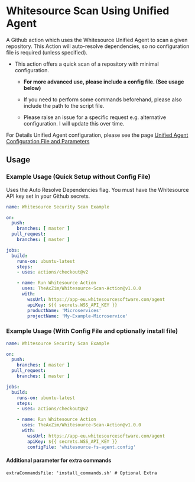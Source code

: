 # Whitesource Scan Using Unified Agent

A Github action which uses the Whitesource Unified Agent to scan a given repository. This Action will auto-resolve dependencies, so no configuration file is required (unless specified).

- This action offers a quick scan of a repository with minimal configuration.
    - **For more advanced use, please include a config file. (See usage below)**
    - If you need to perform some commands beforehand, please also include the path to the script file.

    - Please raise an issue for a specific request e.g. alternative configuration. I will update this over time.
    
For Details Unified Agent configuration, please see the page [Unified Agent Configuration File and Parameters](https://whitesource.atlassian.net/wiki/spaces/WD/pages/804814917/Unified+Agent+Configuration+File+and+Parameters)

## Usage

### Example Usage (Quick Setup without Config File)

Uses the Auto Resolve Dependencies flag.
You must have the Whitesource API key set in your Github secrets. 

```yaml
name: Whitesource Security Scan Example

on:
  push:
    branches: [ master ]
  pull_request:
    branches: [ master ]

jobs:
  build:
    runs-on: ubuntu-latest
    steps:
    - uses: actions/checkout@v2

    - name: Run Whitesource Action
      uses: TheAxZim/Whitesource-Scan-Action@v1.0.0
      with:
        wssUrl: https://app-eu.whitesourcesoftware.com/agent
        apiKey: ${{ secrets.WSS_API_KEY }}
        productName: 'Microservices'
        projectName: 'My-Example-Microservice'

```

### Example Usage (With Config File and optionally install file)

```yaml
name: Whitesource Security Scan Example

on:
  push:
    branches: [ master ]
  pull_request:
    branches: [ master ]

jobs:
  build:
    runs-on: ubuntu-latest
    steps:
    - uses: actions/checkout@v2

    - name: Run Whitesource Action
      uses: TheAxZim/Whitesource-Scan-Action@v1.0.0
      with:
        wssUrl: https://app-eu.whitesourcesoftware.com/agent
        apiKey: ${{ secrets.WSS_API_KEY }}
        configFile: 'whitesource-fs-agent.config'

```

#### Additional parameter for extra commands
```
extraCommandsFile: 'install_commands.sh' # Optional Extra
```
